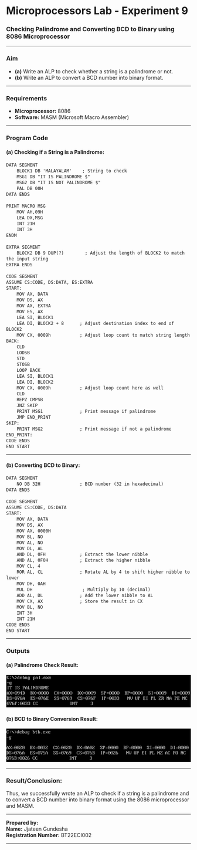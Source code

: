 # Microprocessors Lab - Experiment 9

### **Checking Palindrome and Converting BCD to Binary using 8086 Microprocessor**

---

### **Aim**  
- **(a)** Write an ALP to check whether a string is a palindrome or not.  
- **(b)** Write an ALP to convert a BCD number into binary format.

---

### **Requirements**  
- **Microprocessor:** 8086  
- **Software:** MASM (Microsoft Macro Assembler)

---

### **Program Code**

#### **(a) Checking if a String is a Palindrome:**
```assembly
DATA SEGMENT
    BLOCK1 DB 'MALAYALAM'    ; String to check
    MSG1 DB "IT IS PALINDROME $"
    MSG2 DB "IT IS NOT PALINDROME $"
    PAL DB 00H
DATA ENDS

PRINT MACRO MSG
    MOV AH,09H
    LEA DX,MSG
    INT 21H
    INT 3H
ENDM

EXTRA SEGMENT
    BLOCK2 DB 9 DUP(?)        ; Adjust the length of BLOCK2 to match the input string
EXTRA ENDS

CODE SEGMENT
ASSUME CS:CODE, DS:DATA, ES:EXTRA
START:
    MOV AX, DATA
    MOV DS, AX
    MOV AX, EXTRA
    MOV ES, AX
    LEA SI, BLOCK1
    LEA DI, BLOCK2 + 8      ; Adjust destination index to end of BLOCK2
    MOV CX, 0009h           ; Adjust loop count to match string length
BACK:
    CLD
    LODSB
    STD
    STOSB
    LOOP BACK
    LEA SI, BLOCK1
    LEA DI, BLOCK2
    MOV CX, 0009h           ; Adjust loop count here as well
    CLD
    REPZ CMPSB
    JNZ SKIP
    PRINT MSG1              ; Print message if palindrome
    JMP END_PRINT
SKIP:
    PRINT MSG2              ; Print message if not a palindrome
END_PRINT:
CODE ENDS
END START
```

---

#### **(b) Converting BCD to Binary:**
```assembly
DATA SEGMENT
    NO DB 32H               ; BCD number (32 in hexadecimal)
DATA ENDS

CODE SEGMENT
ASSUME CS:CODE, DS:DATA
START:
    MOV AX, DATA
    MOV DS, AX
    MOV AX, 0000H
    MOV BL, NO
    MOV AL, NO
    MOV DL, AL
    AND DL, 0FH             ; Extract the lower nibble
    AND AL, 0F0H            ; Extract the higher nibble
    MOV CL, 4
    ROR AL, CL              ; Rotate AL by 4 to shift higher nibble to lower
    MOV DH, 0AH
    MUL DH                   ; Multiply by 10 (decimal)
    ADD AL, DL              ; Add the lower nibble to AL
    MOV CX, AX              ; Store the result in CX
    MOV BL, NO
    INT 3H
    INT 21H
CODE ENDS
END START
```

---

### **Outputs**

#### **(a) Palindrome Check Result:**  
![Palindrome Check Output](./palindrome.png)

#### **(b) BCD to Binary Conversion Result:**  
![BCD to Binary Conversion Output](./BCD_to_Binary.png)

---

### **Result/Conclusion:**  
Thus, we successfully wrote an ALP to check if a string is a palindrome and to convert a BCD number into binary format using the 8086 microprocessor and MASM.

---

**Prepared by:**  
**Name:** Jjateen Gundesha  
**Registration Number:** BT22ECI002  

---
